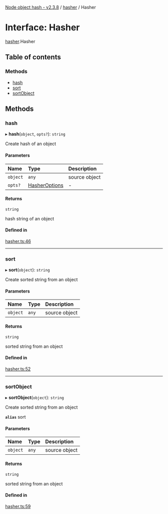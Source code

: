[Node object hash - v2.3.8](../README.md) / [hasher](../modules/hasher.md) / Hasher

# Interface: Hasher

[hasher](../modules/hasher.md).Hasher

## Table of contents

### Methods

- [hash](hasher.hasher-1.md#hash)
- [sort](hasher.hasher-1.md#sort)
- [sortObject](hasher.hasher-1.md#sortobject)

## Methods

### hash

▸ **hash**(`object`, `opts?`): `string`

Create hash of an object

#### Parameters

| Name     | Type                                             | Description   |
| :------- | :----------------------------------------------- | :------------ |
| `object` | `any`                                            | source object |
| `opts?`  | [HasherOptions](hasher.export_.hasheroptions.md) | -             |

#### Returns

`string`

hash string of an object

#### Defined in

[hasher.ts:46](https://github.com/SkeLLLa/node-object-hash/blob/9b047ca/src/hasher.ts#L46)

---

### sort

▸ **sort**(`object`): `string`

Create sorted string from an object

#### Parameters

| Name     | Type  | Description   |
| :------- | :---- | :------------ |
| `object` | `any` | source object |

#### Returns

`string`

sorted string from an object

#### Defined in

[hasher.ts:52](https://github.com/SkeLLLa/node-object-hash/blob/9b047ca/src/hasher.ts#L52)

---

### sortObject

▸ **sortObject**(`object`): `string`

Create sorted string from an object

**`alias`** sort

#### Parameters

| Name     | Type  | Description   |
| :------- | :---- | :------------ |
| `object` | `any` | source object |

#### Returns

`string`

sorted string from an object

#### Defined in

[hasher.ts:59](https://github.com/SkeLLLa/node-object-hash/blob/9b047ca/src/hasher.ts#L59)

